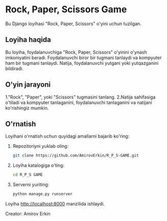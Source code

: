 # Rock, Paper, Scissors Game

Bu Django loyihasi "Rock, Paper, Scissors" o'yini uchun tuzilgan.

## Loyiha haqida

Bu loyiha, foydalanuvchiga "Rock, Paper, Scissors" o'yinini o'ynash imkoniyatini beradi. Foydalanuvchi biror bir tugmani tanlaydi va kompyuter ham bir tugmani tanlaydi. Natija, foydalanuvchi yutgani yoki yutqazganini bildiradi.

## O'yin jarayoni


1."Rock", "Paper", yoki "Scissors" tugmasini tanlang.
2.Natija sahifasiga o'tiladi va kompyuter tanlaganini, foydalanuvchi tanlaganini va natijani ko'rishingiz mumkin.

## O'rnatish

Loyihani o'rnatish uchun quyidagi amallarni bajarib ko'ring:

1. Repozitoriyni yuklab oling:

    ```bash
    git clone https://github.com/AmirovErkin/R_P_S-GAME.git
    ```

2. Loyiha katalogiga o'ting:

    ```bash
    cd R_P_S GAME
    ```
6. Serverni yuriting:

    ```bash
    python manage.py runserver
    ```

Loyiha [http://localhost:8000](http://localhost:8000) manzilida ishlaydi.

Creator: Amirov Erkin